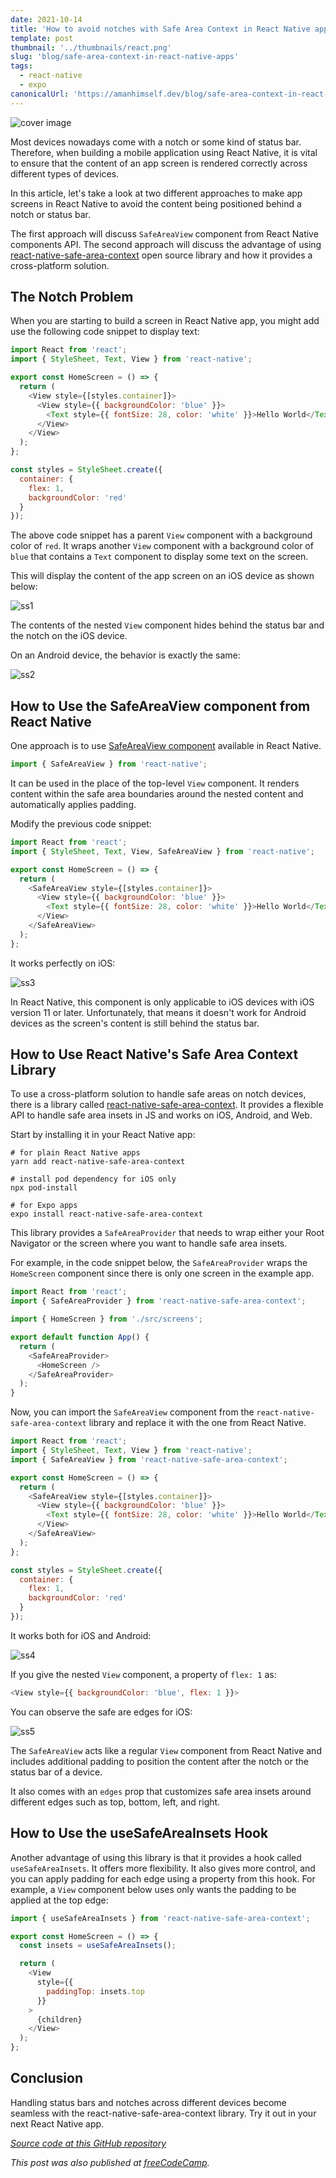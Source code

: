 ```yaml
---
date: 2021-10-14
title: 'How to avoid notches with Safe Area Context in React Native apps'
template: post
thumbnail: '../thumbnails/react.png'
slug: 'blog/safe-area-context-in-react-native-apps'
tags:
  - react-native
  - expo
canonicalUrl: 'https://amanhimself.dev/blog/safe-area-context-in-react-native-apps/'
---
```


![cover image](https://www.freecodecamp.org/news/content/images/size/w2000/2021/10/2-1.png)

Most devices nowadays come with a notch or some kind of status bar. Therefore, when building a mobile application using React Native, it is vital to ensure that the content of an app screen is rendered correctly across different types of devices.

In this article, let's take a look at two different approaches to make app screens in React Native to avoid the content being positioned behind a notch or status bar.

The first approach will discuss `SafeAreaView` component from React Native components API. The second approach will discuss the advantage of using [react-native-safe-area-context](https://amanhimself.dev/blog/safe-area-context-in-react-native-apps/) open source library and how it provides a cross-platform solution.

## The Notch Problem

When you are starting to build a screen in React Native app, you might add use the following code snippet to display text:

```js
import React from 'react';
import { StyleSheet, Text, View } from 'react-native';

export const HomeScreen = () => {
  return (
    <View style={[styles.container]}>
      <View style={{ backgroundColor: 'blue' }}>
        <Text style={{ fontSize: 28, color: 'white' }}>Hello World</Text>
      </View>
    </View>
  );
};

const styles = StyleSheet.create({
  container: {
    flex: 1,
    backgroundColor: 'red'
  }
});
```

The above code snippet has a parent `View` component with a background color of `red`. It wraps another `View` component with a background color of `blue` that contains a `Text` component to display some text on the screen.

This will display the content of the app screen on an iOS device as shown below:

![ss1](https://i.imgur.com/Qfizjpr.png)

The contents of the nested `View` component hides behind the status bar and the notch on the iOS device.

On an Android device, the behavior is exactly the same:

![ss2](https://i.imgur.com/RY1tEfz.png)

## How to Use the SafeAreaView component from React Native

One approach is to use [SafeAreaView component](https://reactnative.dev/docs/safeareaview) available in React Native.

```js
import { SafeAreaView } from 'react-native';
```

It can be used in the place of the top-level `View` component. It renders content within the safe area boundaries around the nested content and automatically applies padding.

Modify the previous code snippet:

```js
import React from 'react';
import { StyleSheet, Text, View, SafeAreaView } from 'react-native';

export const HomeScreen = () => {
  return (
    <SafeAreaView style={[styles.container]}>
      <View style={{ backgroundColor: 'blue' }}>
        <Text style={{ fontSize: 28, color: 'white' }}>Hello World</Text>
      </View>
    </SafeAreaView>
  );
};
```

It works perfectly on iOS:

![ss3](https://i.imgur.com/Mve0Nhu.png)

In React Native, this component is only applicable to iOS devices with iOS version 11 or later. Unfortunately, that means it doesn't work for Android devices as the screen's content is still behind the status bar.

## How to Use React Native's Safe Area Context Library

To use a cross-platform solution to handle safe areas on notch devices, there is a library called [react-native-safe-area-context](https://github.com/th3rdwave/react-native-safe-area-context). It provides a flexible API to handle safe area insets in JS and works on iOS, Android, and Web.

Start by installing it in your React Native app:

```shell
# for plain React Native apps
yarn add react-native-safe-area-context

# install pod dependency for iOS only
npx pod-install

# for Expo apps
expo install react-native-safe-area-context
```

This library provides a `SafeAreaProvider` that needs to wrap either your Root Navigator or the screen where you want to handle safe area insets.

For example, in the code snippet below, the `SafeAreaProvider` wraps the `HomeScreen` component since there is only one screen in the example app.

```js
import React from 'react';
import { SafeAreaProvider } from 'react-native-safe-area-context';

import { HomeScreen } from './src/screens';

export default function App() {
  return (
    <SafeAreaProvider>
      <HomeScreen />
    </SafeAreaProvider>
  );
}
```

Now, you can import the `SafeAreaView` component from the `react-native-safe-area-context` library and replace it with the one from React Native.

```js
import React from 'react';
import { StyleSheet, Text, View } from 'react-native';
import { SafeAreaView } from 'react-native-safe-area-context';

export const HomeScreen = () => {
  return (
    <SafeAreaView style={[styles.container]}>
      <View style={{ backgroundColor: 'blue' }}>
        <Text style={{ fontSize: 28, color: 'white' }}>Hello World</Text>
      </View>
    </SafeAreaView>
  );
};

const styles = StyleSheet.create({
  container: {
    flex: 1,
    backgroundColor: 'red'
  }
});
```

It works both for iOS and Android:

![ss4](https://i.imgur.com/lfOTL3J.png)

If you give the nested `View` component, a property of `flex: 1` as:

```js
<View style={{ backgroundColor: 'blue', flex: 1 }}>
```

You can observe the safe are edges for iOS:

![ss5](https://i.imgur.com/86uwW7N.png)

The `SafeAreaView` acts like a regular `View` component from React Native and includes additional padding to position the content after the notch or the status bar of a device.

It also comes with an `edges` prop that customizes safe area insets around different edges such as top, bottom, left, and right.

## How to Use the useSafeAreaInsets Hook

Another advantage of using this library is that it provides a hook called `useSafeAreaInsets`. It offers more flexibility. It also gives more control, and you can apply padding for each edge using a property from this hook. For example, a `View` component below uses only wants the padding to be applied at the top edge:

```js
import { useSafeAreaInsets } from 'react-native-safe-area-context';

export const HomeScreen = () => {
  const insets = useSafeAreaInsets();

  return (
    <View
      style={{
        paddingTop: insets.top
      }}
    >
      {children}
    </View>
  );
};
```

## Conclusion

Handling status bars and notches across different devices become seamless with the react-native-safe-area-context library. Try it out in your next React Native app.

_[Source code at this GitHub repository](https://github.com/amandeepmittal/react-native-examples/tree/master/rnSplashAndIconExample)_

_This post was also published at [freeCodeCamp](https://www.freecodecamp.org/news/how-to-use-safe-area-context-to-avoid-notches-in-react-native-apps/)._
